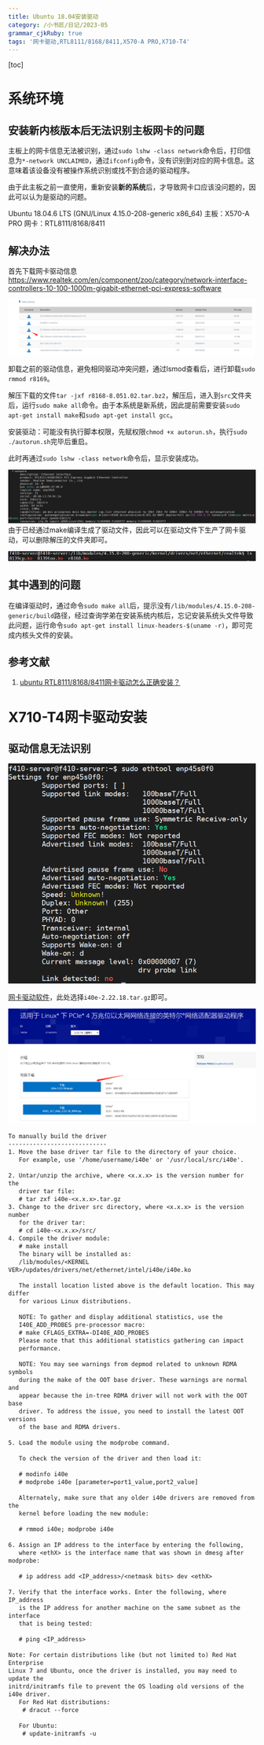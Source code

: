 ```yaml
---
title: Ubuntu 18.04安装驱动
category: /小书匠/日记/2023-05
grammar_cjkRuby: true
tags: '网卡驱动,RTL8111/8168/8411,X570-A PRO,X710-T4'
---
```

[toc]

# 系统环境
## 安装新内核版本后无法识别主板网卡的问题
主板上的网卡信息无法被识别，通过`sudo lshw -class network`命令后，打印信息为`*-network UNCLAIMED`，通过`ifconfig`命令，没有识别到对应的网卡信息。这意味着该设备没有被操作系统识别或找不到合适的驱动程序。

由于此主板之前一直使用，重新安装**新的系统**后，才导致网卡口应该没问题的，因此可以认为是驱动的问题。

 Ubuntu 18.04.6 LTS (GNU/Linux 4.15.0-208-generic x86_64)
 主板：X570-A PRO
 网卡：RTL8111/8168/8411
  ## 解决办法
 首先下载网卡驱动信息
 https://www.realtek.com/en/component/zoo/category/network-interface-controllers-10-100-1000m-gigabit-ethernet-pci-express-software
 
 ![选择网卡驱动](./images/1683722783662.png)
 
 卸载之前的驱动信息，避免相同驱动冲突问题，通过lsmod查看后，进行卸载`sudo rmmod r8169`。

解压下载的文件`tar -jxf r8168-8.051.02.tar.bz2`，解压后，进入到`src`文件夹后，运行`sudo make all`命令。由于本系统是新系统，因此提前需要安装`sudo apt-get install make`和`sudo apt-get install gcc`。

安装驱动：可能没有执行脚本权限，先赋权限`chmod +x autorun.sh`，执行`sudo ./autorun.sh`完毕后重启。

此时再通过`sudo lshw -class network`命令后，显示安装成功。

![识别网卡成功](./images/1683723171875.png)
由于已经通过make编译生成了驱动文件，因此可以在驱动文件下生产了网卡驱动，可以删除解压的文件夹即可。


![生产的网卡驱动信息](./images/1683723427543.png)

## 其中遇到的问题

在编译驱动时，通过命令`sudo make all`后，提示没有`/lib/modules/4.15.0-208-generic/build`路径，经过查询学弟在安装系统内核后，忘记安装系统头文件导致此问题，运行命令`sudo apt-get install linux-headers-$(uname -r)`，即可完成内核头文件的安装。

## 参考文献
1. [ubuntu RTL8111/8168/8411网卡驱动怎么正确安装？](https://www.zhihu.com/question/287274115)


# X710-T4网卡驱动安装
## 驱动信息无法识别


![网卡速度和工作方式无法识别](./images/1683724236792.png)

[网卡驱动软件](https://www.intel.cn/content/www/cn/zh/download/18026/intel-network-adapter-driver-for-pcie-40-gigabit-ethernet-network-connections-under-linux.html)，此处选择`i40e-2.22.18.tar.gz`即可。

![X710-T4对应的i40e网卡驱动](./images/1683724641314.png)


``` bash?linenums
To manually build the driver
----------------------------
1. Move the base driver tar file to the directory of your choice.
   For example, use '/home/username/i40e' or '/usr/local/src/i40e'.

2. Untar/unzip the archive, where <x.x.x> is the version number for the
   driver tar file:
   # tar zxf i40e-<x.x.x>.tar.gz
3. Change to the driver src directory, where <x.x.x> is the version number
   for the driver tar:
   # cd i40e-<x.x.x>/src/
4. Compile the driver module:
   # make install
   The binary will be installed as:
   /lib/modules/<KERNEL VER>/updates/drivers/net/ethernet/intel/i40e/i40e.ko
   
   The install location listed above is the default location. This may differ
   for various Linux distributions.

   NOTE: To gather and display additional statistics, use the
   I40E_ADD_PROBES pre-processor macro: 	
   # make CFLAGS_EXTRA=-DI40E_ADD_PROBES
   Please note that this additional statistics gathering can impact
   performance.

   NOTE: You may see warnings from depmod related to unknown RDMA symbols
   during the make of the OOT base driver. These warnings are normal and
   appear because the in-tree RDMA driver will not work with the OOT base
   driver. To address the issue, you need to install the latest OOT versions
   of the base and RDMA drivers.

5. Load the module using the modprobe command.

   To check the version of the driver and then load it:

   # modinfo i40e
   # modprobe i40e [parameter=port1_value,port2_value]

   Alternately, make sure that any older i40e drivers are removed from the
   kernel before loading the new module:

   # rmmod i40e; modprobe i40e

6. Assign an IP address to the interface by entering the following,
   where <ethX> is the interface name that was shown in dmesg after modprobe:

   # ip address add <IP_address>/<netmask bits> dev <ethX>

7. Verify that the interface works. Enter the following, where IP_address
   is the IP address for another machine on the same subnet as the interface
   that is being tested:

   # ping <IP_address>

Note: For certain distributions like (but not limited to) Red Hat Enterprise
Linux 7 and Ubuntu, once the driver is installed, you may need to update the
initrd/initramfs file to prevent the OS loading old versions of the i40e driver.
   For Red Hat distributions:
	# dracut --force

   For Ubuntu:
	# update-initramfs -u
```
